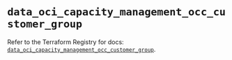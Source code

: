 # `data_oci_capacity_management_occ_customer_group`

Refer to the Terraform Registry for docs: [`data_oci_capacity_management_occ_customer_group`](https://registry.terraform.io/providers/hashicorp/oci/7.19.0/docs/data-sources/capacity_management_occ_customer_group).
